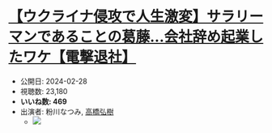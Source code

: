 # [【ウクライナ侵攻で人生激変】サラリーマンであることの葛藤...会社辞め起業したワケ【電撃退社】](https://www.youtube.com/watch?v=RGgooR7mJRY)
-   公開日: 2024-02-28
-   視聴数: 23,180
-   **いいね数: 469**
-   出演者: 粉川なつみ, [高橋弘樹](/rehacq_fan/people/高橋弘樹 "wikilink")
    - [![](https://img.youtube.com/vi/RGgooR7mJRY/hqdefault.jpg)](https://www.youtube.com/watch?v=RGgooR7mJRY)

